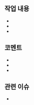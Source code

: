 ## 작업 내용

* **<!-- 작업 내용 1 -->**
* **<!-- 작업 내용 2 -->**
* **<!-- 작업 내용 n -->**

## 코멘트

* <!-- 코멘트 1 -->
* <!-- 코멘트 2 -->
* <!-- 코멘트 n -->

## 관련 이슈

* **<!-- Close #n -->**